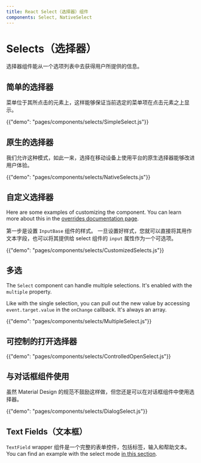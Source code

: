 ```yaml
---
title: React Select（选择器）组件
components: Select, NativeSelect
---
```


# Selects（选择器）

<p class="description">选择器组件能从一个选项列表中去获得用户所提供的信息。</p>

## 简单的选择器

菜单位于其所点击的元素上，这样能够保证当前选定的菜单项在点击元素之上显示。

{{"demo": "pages/components/selects/SimpleSelect.js"}}

## 原生的选择器

我们允许这种模式，如此一来，选择在移动设备上使用平台的原生选择器能够改进用户体验。

{{"demo": "pages/components/selects/NativeSelects.js"}}

## 自定义选择器

Here are some examples of customizing the component. You can learn more about this in the [overrides documentation page](/customization/components/).

第一步是设置 `InputBase` 组件的样式。 一旦设置好样式，您就可以直接将其用作文本字段，也可以将其提供给 select 组件的 `input` 属性作为一个可选项。

{{"demo": "pages/components/selects/CustomizedSelects.js"}}

## 多选

The `Select` component can handle multiple selections. It's enabled with the `multiple` property.

Like with the single selection, you can pull out the new value by accessing `event.target.value` in the `onChange` callback. It's always an array.

{{"demo": "pages/components/selects/MultipleSelect.js"}}

## 可控制的打开选择器

{{"demo": "pages/components/selects/ControlledOpenSelect.js"}}

## 与对话框组件使用

虽然 Material Design 的规范不鼓励这样做，但您还是可以在对话框组件中使用选择器。

{{"demo": "pages/components/selects/DialogSelect.js"}}

## Text Fields（文本框）

`TextField` wrapper 组件是一个完整的表单控件，包括标签，输入和帮助文本。 You can find an example with the select mode [in this section](/components/text-fields/#textfield).